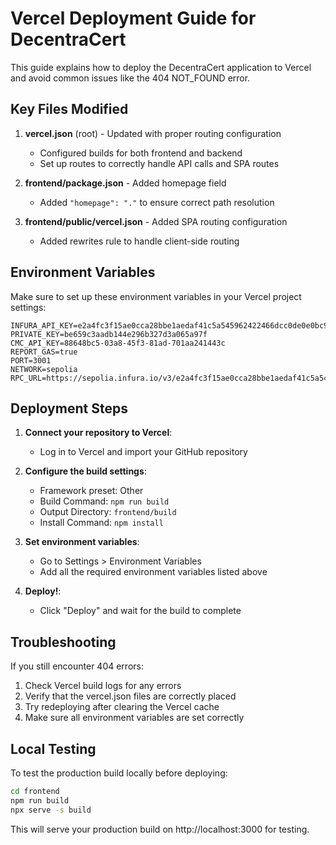 # Vercel Deployment Guide for DecentraCert

This guide explains how to deploy the DecentraCert application to Vercel and avoid common issues like the 404 NOT_FOUND error.

## Key Files Modified

1. **vercel.json** (root) - Updated with proper routing configuration
   - Configured builds for both frontend and backend
   - Set up routes to correctly handle API calls and SPA routes

2. **frontend/package.json** - Added homepage field
   - Added `"homepage": "."` to ensure correct path resolution

3. **frontend/public/vercel.json** - Added SPA routing configuration
   - Added rewrites rule to handle client-side routing

## Environment Variables

Make sure to set up these environment variables in your Vercel project settings:

```
INFURA_API_KEY=e2a4fc3f15ae0cca28bbe1aedaf41c5a545962422466dcc0de0e0bc92bbdee5e
PRIVATE_KEY=be659c3aadb144e296b327d3a065a97f
CMC_API_KEY=88648bc5-03a8-45f3-81ad-701aa241443c
REPORT_GAS=true
PORT=3001
NETWORK=sepolia
RPC_URL=https://sepolia.infura.io/v3/e2a4fc3f15ae0cca28bbe1aedaf41c5a545962422466dcc0de0e0bc92bbdee5e
```

## Deployment Steps

1. **Connect your repository to Vercel**:
   - Log in to Vercel and import your GitHub repository

2. **Configure the build settings**:
   - Framework preset: Other
   - Build Command: `npm run build`
   - Output Directory: `frontend/build`
   - Install Command: `npm install`

3. **Set environment variables**:
   - Go to Settings > Environment Variables
   - Add all the required environment variables listed above

4. **Deploy!**:
   - Click "Deploy" and wait for the build to complete

## Troubleshooting

If you still encounter 404 errors:

1. Check Vercel build logs for any errors
2. Verify that the vercel.json files are correctly placed
3. Try redeploying after clearing the Vercel cache
4. Make sure all environment variables are set correctly

## Local Testing

To test the production build locally before deploying:

```bash
cd frontend
npm run build
npx serve -s build
```

This will serve your production build on http://localhost:3000 for testing.